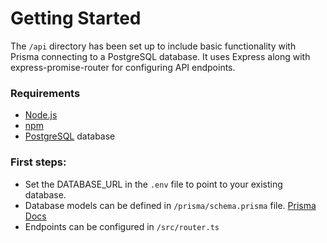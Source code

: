 # Getting Started

The `/api` directory has been set up to include basic functionality with Prisma connecting to a PostgreSQL database.  It uses Express along with express-promise-router for configuring API endpoints.

### Requirements
- [Node.js](https://nodejs.org/en/)
- [npm](https://docs.npmjs.com/downloading-and-installing-node-js-and-npm)
- [PostgreSQL](https://www.postgresql.org/) database

### First steps:
- Set the DATABASE_URL in the `.env` file to point to your existing database.
- Database models can be defined in `/prisma/schema.prisma` file.  [Prisma Docs](https://pris.ly/d/getting-started)
- Endpoints can be configured in `/src/router.ts`